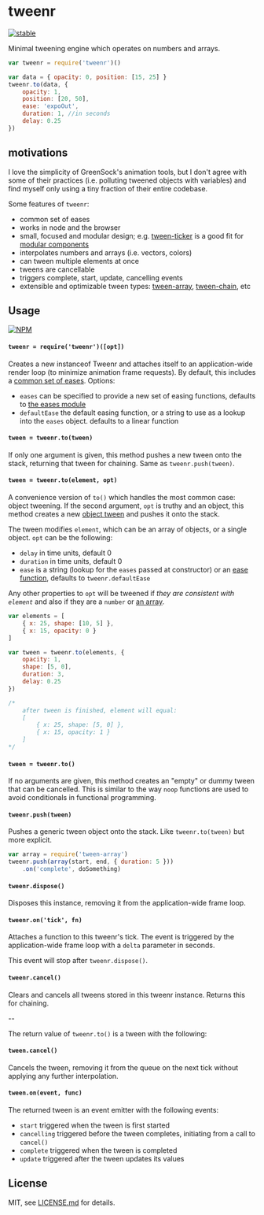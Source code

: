# tweenr

[![stable](http://badges.github.io/stability-badges/dist/stable.svg)](http://github.com/badges/stability-badges)

Minimal tweening engine which operates on numbers and arrays. 

```js
var tweenr = require('tweenr')()

var data = { opacity: 0, position: [15, 25] }
tweenr.to(data, { 
    opacity: 1, 
    position: [20, 50], 
    ease: 'expoOut', 
    duration: 1, //in seconds 
    delay: 0.25
})
```

## motivations

I love the simplicity of GreenSock's animation tools, but I don't agree with some of their practices (i.e. polluting tweened objects with variables) and find myself only using a tiny fraction of their entire codebase.

Some features of `tweenr`:

- common set of eases
- works in node and the browser
- small, focused and modular design; e.g. [tween-ticker](https://www.npmjs.org/package/tween-ticker) is a good fit for [modular components](https://github.com/mattdesl/tweenr/tree/master/test/fancy-box/index.js)
- interpolates numbers and arrays (i.e. vectors, colors)
- can tween multiple elements at once
- tweens are cancellable
- triggers complete, start, update, cancelling events
- extensible and optimizable tween types: [tween-array](https://www.npmjs.org/package/tween-array), [tween-chain](https://www.npmjs.org/package/tween-chain), etc

## Usage

[![NPM](https://nodei.co/npm/tweenr.png)](https://nodei.co/npm/tweenr/)

#### `tweenr = require('tweenr')([opt])`

Creates a new instanceof Tweenr and attaches itself to an application-wide render loop (to minimize animation frame requests). By default, this includes a [common set of eases](https://www.npmjs.org/package/eases). Options:

- `eases` can be specified to provide a new set of easing functions, defaults to [the eases module](https://www.npmjs.org/package/eases)
- `defaultEase` the default easing function, or a string to use as a lookup into the `eases` object. defaults to a linear function

#### `tween = tweenr.to(tween)`

If only one argument is given, this method pushes a new tween onto the stack, returning that tween for chaining. Same as `tweenr.push(tween)`. 

#### `tween = tweenr.to(element, opt)`

A convenience version of `to()` which handles the most common case: object tweening. If the second argument, `opt` is truthy and an object, this method creates a new [object tween](https://www.npmjs.org/package/tween-objects) and pushes it onto the stack.

The tween modifies `element`, which can be an array of objects, or a single object. `opt` can be the following:

- `delay` in time units, default 0
- `duration` in time units, default 0
- `ease` is a string (lookup for the `eases` passed at constructor) or an [ease function](https://www.npmjs.org/package/eases), defaults to `tweenr.defaultEase`

Any other properties to `opt` will be tweened if *they are consistent with `element`* and also if they are a `number` or [an array](https://www.npmjs.org/package/an-array).

```js
var elements = [
    { x: 25, shape: [10, 5] },
    { x: 15, opacity: 0 }
]

var tween = tweenr.to(elements, { 
    opacity: 1,
    shape: [5, 0],
    duration: 3,
    delay: 0.25
})

/*
    after tween is finished, element will equal:
    [
        { x: 25, shape: [5, 0] },
        { x: 15, opacity: 1 }
    ]
*/
```

#### `tween = tweenr.to()`

If no arguments are given, this method creates an "empty" or dummy tween that can be cancelled. This is similar to the way `noop` functions are used to avoid conditionals in functional programming. 

#### `tweenr.push(tween)`

Pushes a generic tween object onto the stack. Like `tweenr.to(tween)` but more explicit.

```js
var array = require('tween-array')
tweenr.push(array(start, end, { duration: 5 }))
    .on('complete', doSomething)
```

#### `tweenr.dispose()`

Disposes this instance, removing it from the application-wide frame loop. 

#### `tweenr.on('tick', fn)`

Attaches a function to this tweenr's tick. The event is triggered by the application-wide frame loop with a `delta` parameter in seconds.

This event will stop after `tweenr.dispose()`. 

#### `tweenr.cancel()`

Clears and cancels all tweens stored in this tweenr instance. Returns this for chaining.

--

The return value of `tweenr.to()` is a tween with the following:

#### `tween.cancel()`

Cancels the tween, removing it from the queue on the next tick without applying any further interpolation. 

#### `tween.on(event, func)`

The returned tween is an event emitter with the following events:

- `start` triggered when the tween is first started
- `cancelling` triggered before the tween completes, initiating from a call to `cancel()`
- `complete` triggered when the tween is completed
- `update` triggered after the tween updates its values

## License

MIT, see [LICENSE.md](http://github.com/mattdesl/tweenr/blob/master/LICENSE.md) for details.
